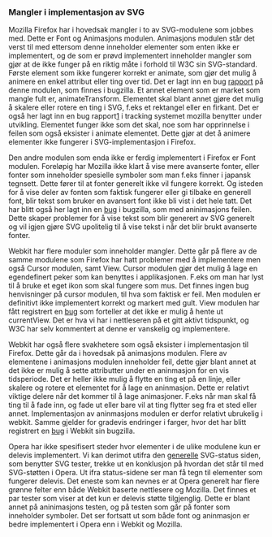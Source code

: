 
### Mangler i implementasjon av SVG ###

Mozilla Firefox har i hovedsak mangler i to av SVG-modulene som jobbes med. Dette er
Font og Animasjons modulen. Animasjons modulen står det verst til med ettersom
denne inneholder elementer som enten ikke er implementert, og de som er prøvd
implementert inneholder mangler som gjør at de ikke funger på en riktig måte i
forhold til W3C sin SVG-standard. Første element som ikke fungerer korrekt er
animate, som gjør det mulig å animere en enkel attribut eller ting over tid. Det
er lagt inn en bug [rapport][1] på denne modulen, som finnes i bugzilla. Et
annet element som er market som mangle fult er, animateTransform. Elementet
skal blant annet gjøre det mulig å skalere eller rotere en ting i SVG, f.eks
et rektangel eller en firkant. Det er også her lagt inn en bug rapport[1] i
tracking systemet mozilla benytter under utvikling. Elementet funger ikke
som det skal, noe som har opprinnelse i feilen som også eksister i animate
elementet. Dette gjør at det å animere elementer ikke fungerer i 
SVG-implementasjon i Firefox.

Den andre modulen som enda ikke er ferdig implementert i Firefox er Font modulen.
Foreløpig har Mozilla ikke klart å vise mere avanserte fonter, eller fonter som
inneholder spesielle symboler som man f.eks finner i japansk tegnsett. Dette
fører til at fonter generelt ikke vil fungere korrekt. Og isteden for å vise
deler av fonten som faktisk fungerer eller gi tilbake en generell font, blir
tekst som bruker en avansert font ikke bli vist i det hele tatt. Det har blitt
også her lagt inn en [bug][2] i bugzilla, som med aninimasjons feilen. Dette
skaper problemer for å vise tekst som blir generert av SVG generelt og vil
igjen gjøre SVG upolitelig til å vise tekst i når det blir brukt avanserte
fonter.

Webkit har flere moduler som inneholder mangler. Dette går på flere av de samme
modulene som Firefox har hatt problemer med å implementere men også Cursor
modulen, samt View. Cursor modulen gjør det mulig å lage en egendefinert peker
som kan benyttes i applikasjonen. F.eks om man har lyst til å bruke et eget
ikon som skal fungere som mus. Det finnes ingen bug henvisninger på cursor
modulen, til hva som faktisk er feil. Men modulen er definitivt ikke
implementert korrekt og markert med gult. View modulen har fått registrert
en [bug][3] som forteller at det ikke er mulig å hente ut currentView.
Det er hva vi har i nettleseren på et gitt aktivt tidspunkt, og W3C har
selv kommentert at denne er vanskelig og implementere. 

Webkit har også flere svakhetere som også eksister i implementasjon til
Firefox. Dette går da i hovedsak på animasjons modulen. Flere av 
elementene i animasjons modulen inneholder feil, dette gjør blant annet
at det ikke er mulig å sette attributter under en aninmasjon for en vis
tidsperiode. Det er heller ikke mulig å flytte en ting et på en linje,
eller skalere og rotere et elementet for å lage en aninmasjon. Dette
er relativt viktige delere når det kommer til å lage animasjoner. F.eks
når man skal få ting til å fade inn, og fade ut eller bare vil at ting
flytter seg fra et sted eller annet. Implementasjon av aninmasjons
modulen er derfor relativt ubrukelig i webkit. Samme gjelder for gradevis
endringer i farger, hvor det har blitt registrert en [bug][4] i Webkit
sin bugzilla.

Opera har ikke spesifisert steder hvor elementer i de ulike modulene kun
er delevis implementert. Vi kan derimot utifra den [generelle][5] SVG-status
siden, som benytter SVG tester, trekke ut en konklusjon på hvordan det
står til med SVG-støtten i Opera. Ut ifra status-sidene ser man få tegn
til elementer som fungerer delevis. Det eneste som kan nevnes er at Opera
generelt har flere grønne felter enn både Webkit baserte nettlesere og Mozilla.
Det finnes et par tester som viser at det kun er delevis støtte tilgjenglig.
Dette er blant annet på aninimasjons testen, og på testen som går på fonter
som inneholder symboler. Det ser fortsatt ut som både font og aninmasjon
er bedre implementert i Opera enn i Webkit og Mozilla.

[1]: https://bugzilla.mozilla.org/show_bug.cgi?id=216462 "Implement SVG (SMIL) Animation, Mozilla Bug Tracker, reported: 2003-08-17, last modified: 2010-03-05, status: RESOLVED FIXED"
[2]: https://bugzilla.mozilla.org/show_bug.cgi?id=119490 "Implement SVG fonts, Mozilla Bug Tracker, reported: 2002-01-11, last modified: 2010-05-25, status: ASSIGNED"
[3]: https://bugs.webkit.org/show_bug.cgi?id=15495 "SVGViewSpec DOM bindings aka SVGSVGElement.currentView is unimplemented, WebKit Bug Tracker, reported: 2007-10-13, last modified: 2010-05-18, status: NEW"
[4]: https://bugs.webkit.org/show_bug.cgi?id=6034 "WebKit+SVG needs to support color-interpolation for gradients and opacity calculations, WebKit Bug Tracker, reported: 2005-12-10, last modified: 2010-01-30, status: NEW"
[5]: http://www.codedread.com/svg-support-table.html "SVG Support in browsers, Jeff Schiller, extracted 2010-03-14"
